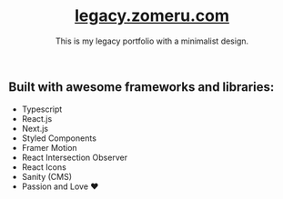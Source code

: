 <!-- <div align="center">
  <img src="https://raw.githubusercontent.com/zomeru/portfolio/main/src/assets/images/web.png" alt="Logo" width="150px" height="50px"/>
</div> -->
<h1 align="center"><a href='https://legacy.zomeru.com/'>legacy.zomeru.com</a></h1>
<p align="center">This is my legacy portfolio with a minimalist design.</p>
<br>
<h2>Built with awesome frameworks and libraries:</h2>
<ul>
  <li>Typescript</li>
  <li>React.js</li>
  <li>Next.js</li>
  <li>Styled Components</li>
  <li>Framer Motion</li>
  <li>React Intersection Observer</li>
  <li>React Icons</li>
  <li>Sanity (CMS)</li>
  <li>Passion and Love ❤</li>
</ul>
<!-- <br>
<h3 align="center">Light Mode</h3>
<img align="center" src="https://zomeru.com//assets/fullpage-light.png" alt="Light mode view of the whole page" />
<br>
<h3 align="center">Dark Mode</h3>
<img align="center" src="https://zomeru.com/assets/fullpage-dark.png" alt="Dark mode view of the whole page" /> -->
